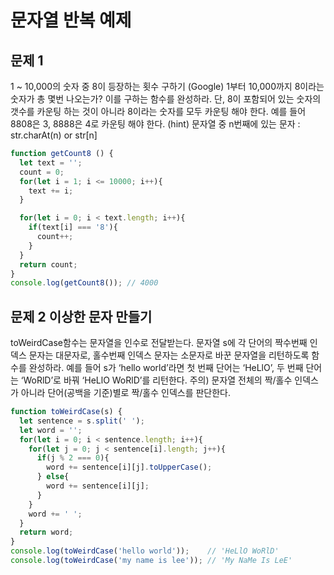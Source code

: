 # 문자열 반복 예제

## 문제 1
1 ~ 10,000의 숫자 중 8이 등장하는 횟수 구하기 (Google)
1부터 10,000까지 8이라는 숫자가 총 몇번 나오는가? 이를 구하는 함수를 완성하라.
단, 8이 포함되어 있는 숫자의 갯수를 카운팅 하는 것이 아니라 8이라는 숫자를 모두 카운팅 해야 한다. 예를 들어 8808은 3, 8888은 4로 카운팅 해야 한다.
(hint) 문자열 중 n번째에 있는 문자 : str.charAt(n) or str[n]

```js
function getCount8 () {
  let text = '';
  count = 0;
  for(let i = 1; i <= 10000; i++){
    text += i;
  }

  for(let i = 0; i < text.length; i++){
    if(text[i] === '8'){
      count++;
    }
  }
  return count;
}
console.log(getCount8()); // 4000
```

## 문제 2 이상한 문자 만들기

toWeirdCase함수는 문자열을 인수로 전달받는다. 문자열 s에 각 단어의 짝수번째 인덱스 문자는 대문자로, 홀수번째 인덱스 문자는 소문자로 바꾼 문자열을 리턴하도록 함수를 완성하라.
예를 들어 s가 ‘hello world’라면 첫 번째 단어는 ‘HeLlO’, 두 번째 단어는 ‘WoRlD’로 바꿔 ‘HeLlO WoRlD’를 리턴한다.
주의) 문자열 전체의 짝/홀수 인덱스가 아니라 단어(공백을 기준)별로 짝/홀수 인덱스를 판단한다.

```js
function toWeirdCase(s) {
  let sentence = s.split(' ');
  let word = '';
  for(let i = 0; i < sentence.length; i++){
    for(let j = 0; j < sentence[i].length; j++){
      if(j % 2 === 0){
        word += sentence[i][j].toUpperCase();
      } else{
        word += sentence[i][j];
      }
    }
    word += ' ';
  }
  return word;
}
console.log(toWeirdCase('hello world'));    // 'HeLlO WoRlD'
console.log(toWeirdCase('my name is lee')); // 'My NaMe Is LeE'
```